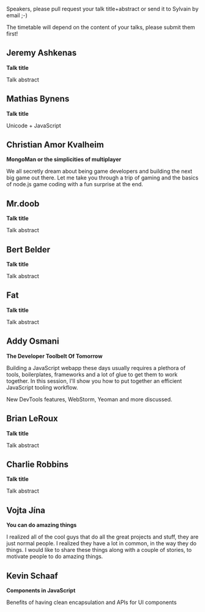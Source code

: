 Speakers, please pull request your talk title+abstract or send it to Sylvain by email ;-)

The timetable will depend on the content of your talks, please submit them first!


## Jeremy Ashkenas

**Talk title**

Talk abstract


## Mathias Bynens

**Talk title**

Unicode + JavaScript


## Christian Amor Kvalheim

**MongoMan or the simplicities of multiplayer**

We all secretly dream about being game developers and building the next big game out there. Let me take you through a trip of gaming and the basics of node.js game coding with a fun surprise at the end.

## Mr.doob

**Talk title**

Talk abstract


## Bert Belder

**Talk title**

Talk abstract


## Fat

**Talk title**

Talk abstract


## Addy Osmani

**The Developer Toolbelt Of Tomorrow**

Building a JavaScript webapp these days usually requires a plethora of tools, boilerplates, 
frameworks and a lot of glue to get them to work together. In this session, I'll show you how 
to put together an efficient JavaScript tooling workflow.

New DevTools features, WebStorm, Yeoman and more discussed.

## Brian LeRoux

**Talk title**

Talk abstract


## Charlie Robbins

**Talk title**

Talk abstract


## Vojta Jína

**You can do amazing things**

I realized all of the cool guys that do all the great projects and stuff, they are just normal people. I realized they have a lot in common, in the way they do things. I would like to share these things along with a couple of stories, to motivate people to do amazing things.


## Kevin Schaaf

**Components in JavaScript**

Benefits of having clean encapsulation and APIs for UI components
